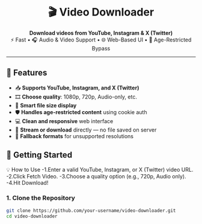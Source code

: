 <h1 align="center">🎬 Video Downloader</h1>

<p align="center">
  <strong>Download videos from YouTube, Instagram & X (Twitter)</strong><br/>
  ⚡ Fast • 🎧 Audio & Video Support • 🌐 Web-Based UI • 🔐 Age-Restricted Bypass
</p>

---

## 🌟 Features

- 📥 **Supports YouTube, Instagram, and X (Twitter)**
- 🎞️ **Choose quality**: 1080p, 720p, Audio-only, etc.
- 🧠 **Smart file size display**
- 🛡️ **Handles age-restricted content** using cookie auth
- 💻 **Clean and responsive** web interface
- 🚀 **Stream or download** directly — no file saved on server
- 🔄 **Fallback formats** for unsupported resolutions


## 🔧 Getting Started

💡 How to Use
-1.Enter a valid YouTube, Instagram, or X (Twitter) video URL.
-2.Click Fetch Video.
-3.Choose a quality option (e.g., 720p, Audio only).
-4.Hit Download!

### 1. Clone the Repository

```bash
git clone https://github.com/your-username/video-downloader.git
cd video-downloader

